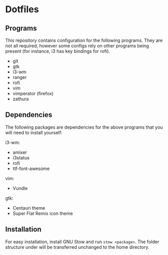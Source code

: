 Dotfiles
========

Programs
--------

This repository contains configuration for the following programs. They are
not all required, however some configs rely on other programs being present
(for instance, i3 has key bindings for rofi).

* git
* gtk
* i3-wm
* ranger
* rofi
* vim
* vimperator (firefox)
* zathura

Dependencies
------------

The following packages are dependencies for the above programs that you will
need to install yourself:

i3-wm:

* amixer
* i3status
* rofi
* ttf-font-awesome

vim:

* Vundle

gtk:

* Centauri theme
* Super Flat Remix icon theme

Installation
------------

For easy installation, install GNU Stow and run `stow <package>`. The folder
structure under <package> will be transferred unchanged to the home directory.

